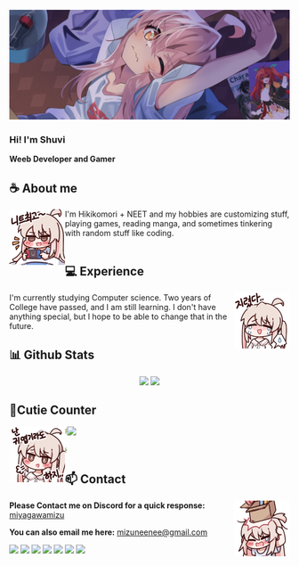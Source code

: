 <div align="center">
<!-- ![](https://typograssy.deno.dev/api?text=お兄ちゃんはおしまい!&l0=none&bg=none&frame=none&speed=100&comment=) -->
<!-- ![](https://typograssy.deno.dev/api?text=お兄ちゃんはおしまい!&l0=none&l1=00cce6&l2=80f1ff&l3=009eb3&l4=caf9ff&bg=none&frame=none&speed=100&comment=) -->

</div>

![Preview](./images/bg.webp)

### Hi! I'm Shuvi

**Weeb Developer and Gamer** 

## **☕ About me**
<a href="https://github.com/Shuvi-0"><img align="left" width="100" src="./images/mahiro_switch.png"></a>
I'm Hikikomori + NEET and my hobbies are customizing stuff, playing games, reading manga, and sometimes tinkering with random stuff like coding.
<br><br>

## **💻 Experience**
<a href="https://github.com/Shuvi-0"><img align="right" width="100" src="./images/mahiro_cry.png"></a>
I'm currently studying Computer science. Two years of College have passed, and I am still learning. I don't have anything special, but I hope to be able to change that in the future.


## **📊 Github Stats**
<p align="center"><img width="50%" src="https://github-readme-stats.vercel.app/api?username=Shuvi-0&show_icons=true&count_private=true&theme=react&hide_border=true&bg_color=0D1117"/> <img width="45%" src="https://github-readme-stats.vercel.app/api/top-langs/?username=Shuvi-0&show_icons=true&count_private=true&theme=react&hide_border=true&bg_color=0D1117&layout=compact"/>
</p>

## **🧋Cutie Counter**
<!-- <p align="center">
	<img src="https://moe-counter.glitch.me/get/@miyagawamizu?theme=moebooru-h"> <br/>
</p> -->
<img align="right" width=400 src="https://moe-counter.glitch.me/get/@Shuvi-0?theme=rule34">
<a href="https://github.com/Shuvi-0"><img align="left" width="100" src="./images/mahiro.png"></a>

```yaml
People who visit my profile :3.

Hehe~ another cutie has been caught.
```
<!-- <br><br><br><br> -->
## **📫 Contact**
<a href="https://github.com/MiyagawaMizu"><img align="right" width="100" src="./images/mahiro_box.png" /></a>
**Please Contact me on Discord for a quick response:** [miyagawamizu](https://discord.com/users/738748102311280681)

**You can also email me here:** mizuneenee@gmail.com

<!-- <a href="https://github.com/Meghna-DAS/github-profile-views-counter"><img src="https://komarev.com/ghpvc/?username=MiyagawaMizu"> -->
[![](https://img.shields.io/github/followers/MiyagawaMizu?label=Followers&style=social)](https://github.com/MiyagawaMizu)
[![](https://img.shields.io/badge/Discord-7289DA?logo=discord&logoColor=white)](https://discord.gg/XCgDcusrNj)
[![](https://img.shields.io/badge/Facebook-1877F2?logo=facebook&logoColor=white)](https://www.facebook.com/miyagawamizu)
[![](https://img.shields.io/badge/Telegram-2ca5e0?logo=telegram&logoColor=white)](https://t.me/miyagawamizu)
[![](https://img.shields.io/badge/Steam-1a6a98?logo=steam&logoColor=white)](https://steamcommunity.com/id/MiyagawaMizu)
[![](https://img.shields.io/badge/Mail-D14836?logo=gmail&logoColor=white)](mailto:miyagawamizu@courvix.com)
[![](https://img.shields.io/badge/Kofi-ff5c5a?logo=ko-fi&logoColor=white)](https://ko-fi.com/miyagawamizu)
<!-- [![MiyagawaMizu](https://mizu.is-a.dev/public/miyagawamizu.png)](https://mizu.is-a.dev/) -->
